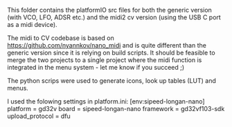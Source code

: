 This folder contains the platformIO src files for both the generic version (with VCO, LFO, ADSR etc.) and the midi2 cv version (using the USB C port as a midi device). 

The midi to CV codebase is based on https://github.com/nyannkov/nano_midi and is quite different than the generic version since it is relying on build scripts. It should be feasible to merge the two projects to a single project where the midi function is integrated in the menu system - let me know if you succeed ;)

The python scrips were used to generate icons, look up tables (LUT) and menus.


I used the folowing settings in platform.ini:
[env:sipeed-longan-nano]
platform = gd32v
board = sipeed-longan-nano
framework = gd32vf103-sdk
upload_protocol = dfu
